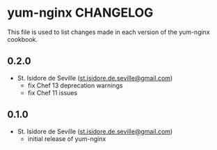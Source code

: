 yum-nginx CHANGELOG
=====================

This file is used to list changes made in each version of the yum-nginx
cookbook.

0.2.0
-----
- St. Isidore de Seville (st.isidore.de.seville@gmail.com)
  - fix Chef 13 deprecation warnings
  - fix Chef 11 issues

0.1.0
-----
- St. Isidore de Seville (st.isidore.de.seville@gmail.com)
  - initial release of yum-nginx
